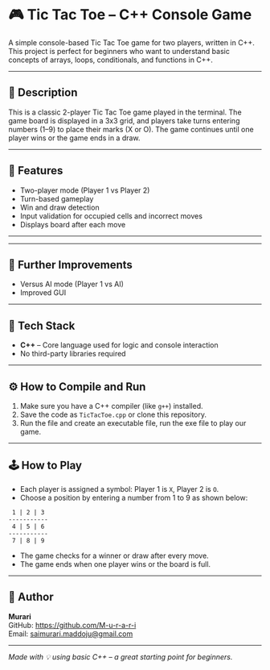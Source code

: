 
# 🎮 Tic Tac Toe – C++ Console Game

A simple console-based Tic Tac Toe game for two players, written in C++. This project is perfect for beginners who want to understand basic concepts of arrays, loops, conditionals, and functions in C++.

---

## 📝 Description

This is a classic 2-player Tic Tac Toe game played in the terminal. The game board is displayed in a 3x3 grid, and players take turns entering numbers (1–9) to place their marks (X or O). The game continues until one player wins or the game ends in a draw.

---

## 🚀 Features

- Two-player mode (Player 1 vs Player 2)
- Turn-based gameplay
- Win and draw detection
- Input validation for occupied cells and incorrect moves
- Displays board after each move

---
---

## 🚀 Further Improvements

- Versus AI mode   (Player 1 vs AI)
- Improved GUI

---

## 🧱 Tech Stack

- **C++** – Core language used for logic and console interaction
- No third-party libraries required

---

## ⚙️ How to Compile and Run

1. Make sure you have a C++ compiler (like `g++`) installed.
2. Save the code as `TicTacToe.cpp` or clone this repository.
3. Run the file and create an executable file, run the exe file to play our game.

---

## 🕹️ How to Play

- Each player is assigned a symbol: Player 1 is `X`, Player 2 is `O`.
- Choose a position by entering a number from 1 to 9 as shown below:

```
 1 | 2 | 3
-----------
 4 | 5 | 6
-----------
 7 | 8 | 9
```

- The game checks for a winner or draw after every move.
- The game ends when one player wins or the board is full.

---

## 👤 Author

**Murari**  
GitHub: https://github.com/M-u-r-a-r-i  
Email: saimurari.maddoju@gmail.com

---

_Made with 💡 using basic C++ – a great starting point for beginners._
